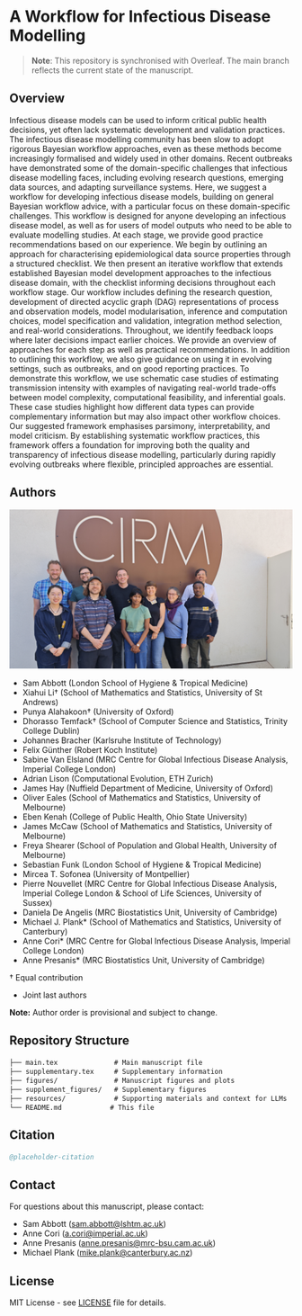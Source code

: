 # A Workflow for Infectious Disease Modelling

> **Note**: This repository is synchronised with Overleaf. The main branch reflects the current state of the manuscript.

## Overview

Infectious disease models can be used to inform critical public health decisions, yet often lack systematic development and validation practices.
The infectious disease modelling community has been slow to adopt rigorous Bayesian workflow approaches, even as these methods become increasingly formalised and widely used in other domains. Recent outbreaks have demonstrated some of the domain-specific challenges that infectious disease modelling faces, including evolving research questions, emerging data sources, and adapting surveillance systems.
Here, we suggest a workflow for developing infectious disease models, building on general Bayesian workflow advice, with a particular focus on these domain-specific challenges. This workflow is designed for anyone developing an infectious disease model, as well as for users of model outputs who need to be able to evaluate modelling studies. At each stage, we provide good practice recommendations based on our experience. We begin by outlining an approach for characterising epidemiological data source properties through a structured checklist. We then present an iterative workflow that extends established Bayesian model development approaches to the infectious disease domain, with the checklist informing decisions throughout each workflow stage. Our workflow includes defining the research question, development of directed acyclic graph (DAG) representations of process and observation models, model modularisation, inference and computation choices, model specification and validation, integration method selection, and real-world considerations. 
Throughout, we identify feedback loops where later decisions impact earlier choices. We provide an overview of approaches for each step as well as practical recommendations. In addition to outlining this workflow, we also give guidance on using it in evolving settings, such as outbreaks, and on good reporting practices. To demonstrate this workflow, we use schematic case studies of estimating transmission intensity with examples of navigating real-world trade-offs between model complexity, computational feasibility, and inferential goals.
These case studies highlight how different data types can provide complementary information but may also impact other workflow choices. 
Our suggested framework emphasises parsimony, interpretability, and model criticism. By establishing systematic workflow practices, this framework offers a foundation for improving both the quality and transparency of infectious disease modelling, particularly during rapidly evolving outbreaks where flexible, principled approaches are essential.

## Authors

![Team Photo](figures/team-photo.jpg)

- Sam Abbott (London School of Hygiene & Tropical Medicine)
- Xiahui Li† (School of Mathematics and Statistics, University of St Andrews)
- Punya Alahakoon† (University of Oxford)
- Dhorasso Temfack† (School of Computer Science and Statistics, Trinity College Dublin)
- Johannes Bracher (Karlsruhe Institute of Technology)
- Felix Günther (Robert Koch Institute)
- Sabine Van Elsland (MRC Centre for Global Infectious Disease Analysis, Imperial College London)
- Adrian Lison (Computational Evolution, ETH Zurich)
- James Hay (Nuffield Department of Medicine, University of Oxford)
- Oliver Eales (School of Mathematics and Statistics, University of Melbourne)
- Eben Kenah (College of Public Health, Ohio State University)
- James McCaw (School of Mathematics and Statistics, University of Melbourne)
- Freya Shearer (School of Population and Global Health, University of Melbourne)
- Sebastian Funk (London School of Hygiene & Tropical Medicine)
- Mircea T. Sofonea (University of Montpellier)
- Pierre Nouvellet (MRC Centre for Global Infectious Disease Analysis, Imperial College London & School of Life Sciences, University of Sussex)
- Daniela De Angelis (MRC Biostatistics Unit, University of Cambridge)
- Michael J. Plank* (School of Mathematics and Statistics, University of Canterbury)
- Anne Cori* (MRC Centre for Global Infectious Disease Analysis, Imperial College London)
- Anne Presanis* (MRC Biostatistics Unit, University of Cambridge)

† Equal contribution
* Joint last authors

**Note:** Author order is provisional and subject to change.

## Repository Structure

```
├── main.tex              # Main manuscript file
├── supplementary.tex     # Supplementary information
├── figures/              # Manuscript figures and plots
├── supplement_figures/   # Supplementary figures
├── resources/            # Supporting materials and context for LLMs
└── README.md            # This file
```

## Citation

```bibtex
@placeholder-citation
```

## Contact

For questions about this manuscript, please contact:
- Sam Abbott (sam.abbott@lshtm.ac.uk)
- Anne Cori (a.cori@imperial.ac.uk)
- Anne Presanis (anne.presanis@mrc-bsu.cam.ac.uk)
- Michael Plank (mike.plank@canterbury.ac.nz)

## License

MIT License - see [LICENSE](LICENSE) file for details.